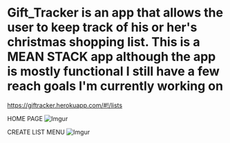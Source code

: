 # Gift_Tracker is an app that allows the user to keep track of his or her's christmas shopping list.  This is a MEAN STACK app although the app is mostly functional I still have a few reach goals I'm currently working on

https://giftracker.herokuapp.com/#!/lists


HOME PAGE
![Imgur](https://i.imgur.com/eOxpKNk.jpg)

CREATE LIST MENU
![Imgur](https://i.imgur.com/QhrD80Q.jpg)
